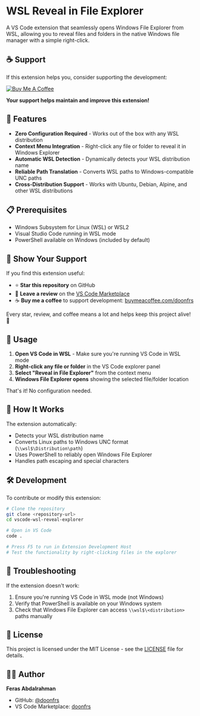 # WSL Reveal in File Explorer

A VS Code extension that seamlessly opens Windows File Explorer from WSL, allowing you to reveal files and folders in the native Windows file manager with a simple right-click.

## ☕ Support

If this extension helps you, consider supporting the development:

[![Buy Me A Coffee](https://img.shields.io/badge/Buy%20Me%20A%20Coffee-☕-orange.svg?style=flat-square)](https://buymeacoffee.com/doonfrs)

**Your support helps maintain and improve this extension!**


## 🚀 Features

- **Zero Configuration Required** - Works out of the box with any WSL distribution
- **Context Menu Integration** - Right-click any file or folder to reveal it in Windows Explorer
- **Automatic WSL Detection** - Dynamically detects your WSL distribution name
- **Reliable Path Translation** - Converts WSL paths to Windows-compatible UNC paths
- **Cross-Distribution Support** - Works with Ubuntu, Debian, Alpine, and other WSL distributions

## 📋 Prerequisites

- Windows Subsystem for Linux (WSL) or WSL2
- Visual Studio Code running in WSL mode
- PowerShell available on Windows (included by default)


## 🌟 Show Your Support

If you find this extension useful:
- ⭐ **Star this repository** on GitHub
- 📝 **Leave a review** on the [VS Code Marketplace](https://marketplace.visualstudio.com/publishers/doonfrs)
- ☕ **Buy me a coffee** to support development: [buymeacoffee.com/doonfrs](https://buymeacoffee.com/doonfrs)

Every star, review, and coffee means a lot and helps keep this project alive! 🚀


## 🎯 Usage

1. **Open VS Code in WSL** - Make sure you're running VS Code in WSL mode
2. **Right-click any file or folder** in the VS Code explorer panel
3. **Select "Reveal in File Explorer"** from the context menu
4. **Windows File Explorer opens** showing the selected file/folder location

That's it! No configuration needed.

## 🔧 How It Works

The extension automatically:
- Detects your WSL distribution name
- Converts Linux paths to Windows UNC format (`\\wsl$\Distribution\path`)
- Uses PowerShell to reliably open Windows File Explorer
- Handles path escaping and special characters

## 🛠️ Development

To contribute or modify this extension:

```bash
# Clone the repository
git clone <repository-url>
cd vscode-wsl-reveal-explorer

# Open in VS Code
code .

# Press F5 to run in Extension Development Host
# Test the functionality by right-clicking files in the explorer
```

## 🐛 Troubleshooting

If the extension doesn't work:
1. Ensure you're running VS Code in WSL mode (not Windows)
2. Verify that PowerShell is available on your Windows system
3. Check that Windows File Explorer can access `\\wsl$\<distribution>` paths manually

## 📄 License

This project is licensed under the MIT License - see the [LICENSE](LICENSE) file for details.

## 👨‍💻 Author

**Feras Abdalrahman**
- GitHub: [@doonfrs](https://github.com/doonfrs)
- VS Code Marketplace: [doonfrs](https://marketplace.visualstudio.com/publishers/doonfrs)

